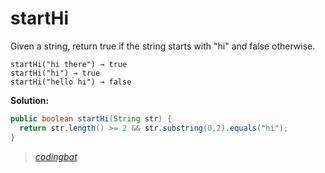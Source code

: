 # startHi


Given a string, return true if the string starts with "hi" and false otherwise.

```
startHi("hi there") → true
startHi("hi") → true
startHi("hello hi") → false
```

**Solution:**

```java
public boolean startHi(String str) {
  return str.length() >= 2 && str.substring(0,2).equals("hi");
}
```

> _[codingbat](http://codingbat.com/prob/p191022)_